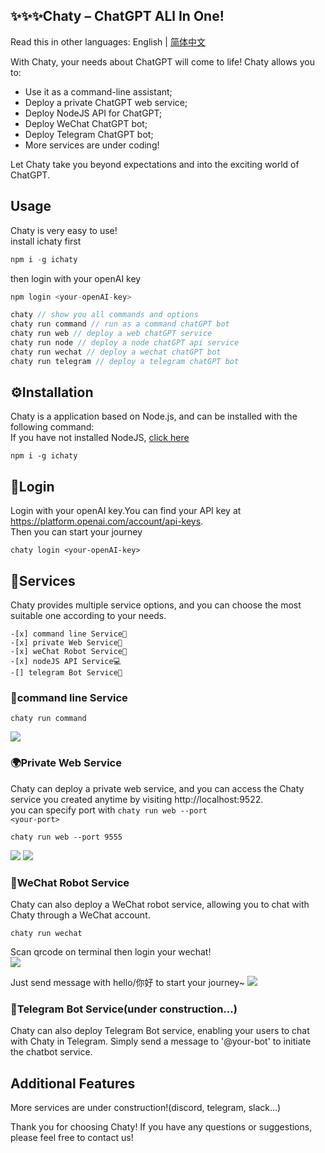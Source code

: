## ✨✨✨Chaty – ChatGPT ALl In One!

Read this in other languages: English | [简体中文](./README.zh-CN.md)

With Chaty, your needs about ChatGPT will come to life! Chaty allows you to:

- Use it as a command-line assistant;
- Deploy a private ChatGPT web service;
- Deploy NodeJS API for ChatGPT;
- Deploy WeChat ChatGPT bot;
- Deploy Telegram ChatGPT bot;  
- More services are under coding!

Let Chaty take you beyond expectations and into the exciting world of ChatGPT.
## Usage
Chaty is very easy to use!  
install ichaty first  
```javascript
npm i -g ichaty
```
then login with your openAI key  
```javascript
npm login <your-openAI-key>
```
```javascript
chaty // show you all commands and options  
chaty run command // run as a command chatGPT bot
chaty run web // deploy a web chatGPT service
chaty run node // deploy a node chatGPT api service
chaty run wechat // deploy a wechat chatGPT bot
chaty run telegram // deploy a telegram chatGPT bot
```

## ⚙️Installation

Chaty is a application based on Node.js, and can be installed with the following command:  
If you have not installed NodeJS, [click here](https://nodejs.org/)
```
npm i -g ichaty
```

## 🔑Login

Login with your openAI key.You can find your API key at https://platform.openai.com/account/api-keys.  
Then you can start your journey
```
chaty login <your-openAI-key>
```

## 🚀Services

Chaty provides multiple service options, and you can choose the most suitable one according to your needs.
```
-[x] command line Service📁   
-[x] private Web Service🚀  
-[x] weChat Robot Service💬   
-[x] nodeJS API Service💻 
-[] telegram Bot Service🤖  
```

### 📁command line Service   
```
chaty run command
```
![](./assets/images/command.jpg)
### 🌍Private Web Service

Chaty can deploy a private web service, and you can access the Chaty service you created anytime by visiting http://localhost:9522.  
you can specify port with <code>chaty run web --port \<your-port\></code>  
```
chaty run web --port 9555
```
![](./assets/images/web.jpg)
![](./assets/images/web2.jpg)

### 💬WeChat Robot Service

Chaty can also deploy a WeChat robot service, allowing you to chat with Chaty through a WeChat account.  
```
chaty run wechat
```
Scan qrcode on terminal then login your wechat!  
![](./assets/images/wechat.jpg)

Just send message with hello/你好 to start your journey~
![](./assets/images/wechat2.png)

### 🤖Telegram Bot Service(under construction...)

Chaty can also deploy Telegram Bot service, enabling your users to chat with Chaty in Telegram. Simply send a message to '@your-bot' to initiate the chatbot service.



## Additional Features

More services are under construction!(discord, telegram, slack...)

Thank you for choosing Chaty! If you have any questions or suggestions, please feel free to contact us!